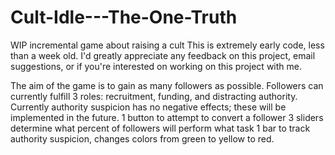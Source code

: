 Cult-Idle---The-One-Truth
=========================

WIP incremental game about raising a cult
This is extremely early code, less than a week old.
I'd greatly appreciate any feedback on this project,
email suggestions, or if you're interested on working on this project with me.

The aim of the game is to gain as many followers as possible. 
Followers can currently fulfill 3 roles: recruitment, funding, and distracting authority.
Currently authority suspicion has no negative effects; these will be implemented in the future.
1 button to attempt to convert a follower
3 sliders determine what percent of followers will perform what task
1 bar to track authority suspicion, changes colors from green to yellow to red.
